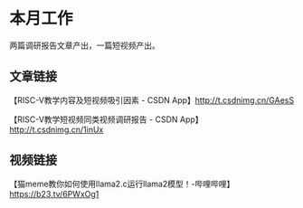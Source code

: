 # 本月工作

两篇调研报告文章产出，一篇短视频产出。

## 文章链接

【RISC-V教学内容及短视频吸引因素 - CSDN App】http://t.csdnimg.cn/GAesS

【RISC-V教学短视频同类视频调研报告 - CSDN App】http://t.csdnimg.cn/1inUx

## 视频链接

【猫meme教你如何使用llama2.c运行llama2模型！-哔哩哔哩】 https://b23.tv/6PWxOg1